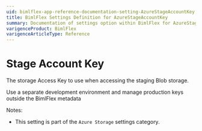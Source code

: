 ```yaml
---
uid: bimlflex-app-reference-documentation-setting-AzureStageAccountKey
title: BimlFlex Settings Definition for AzureStageAccountKey
summary: Documentation of settings option within BimlFlex for AzureStageAccountKey
varigenceProduct: BimlFlex
varigenceArticleType: Reference
---
```


# Stage Account Key

The storage Access Key to use when accessing the staging Blob storage.

Use a separate development environment and manage production keys outside the BimlFlex metadata

Notes:

* This setting is part of the `Azure Storage` settings category.

